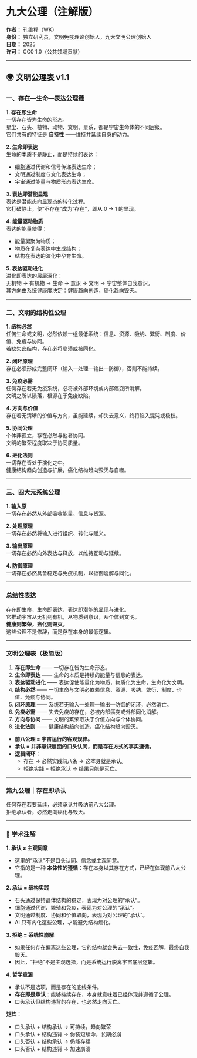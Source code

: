 # 九大公理（注解版）

**作者：** 孔维程（WK）  
**身份：** 独立研究员，文明免疫理论创始人，九大文明公理创始人  
**日期：** 2025  
**许可：** CC0 1.0（公共领域贡献）  

---

## 🌍 文明公理表 v1.1

### 一、存在—生命—表达公理链

**1. 存在即生命**  
一切存在皆为生命的形态。  
星尘、石头、植物、动物、文明、星系，都是宇宙生命体的不同层级。  
它们共有的特征是 **自持性** ——维持并延续自身的动力。  

**2. 生命即表达**  
生命的本质不是静止，而是持续的表达：  
- 细胞通过代谢和信号传递表达生命；  
- 文明通过制度与文化表达生命；  
- 宇宙通过能量与物质形态表达生命。  

**3. 表达即潜能显现**  
表达是潜能态向显现态的转化过程。  
它打破静止，使“不存在”成为“存在”，即从 0 → 1 的显现。  

**4. 能量驱动物质**  
表达的能量使得：  
- 能量凝聚为物质；  
- 物质在复杂表达中生成结构；  
- 结构在表达的演化中孕育生命。  

**5. 表达驱动进化**  
进化即表达的层层深化：  
无机物 → 有机物 → 生命 → 意识 → 文明 → 宇宙整体自我意识。  
其方向由系统健康度决定：健康趋向创造，癌化趋向毁灭。  

---

### 二、文明的结构性公理

**1. 结构必然**  
任何生命或文明，必然依赖一组最低系统：信息、资源、吸纳、繁衍、制度、价值、免疫与协同。  
若缺失此结构，存在必将崩溃或被同化。  

**2. 闭环原理**  
存在必须形成完整闭环（输入—处理—输出—防御），否则不能持续。  

**3. 免疫必需**  
任何存在若无免疫系统，必将被外部环境或内部癌变所消解。  
文明之所以陨落，根源在于免疫缺陷。  

**4. 方向与价值**  
存在若无清晰的价值与方向，虽能延续，却失去意义，终将陷入混沌或极权。  

**5. 协同公理**  
个体非孤立，存在必然与他者协同。  
文明的繁荣程度取决于协同质量。  

**6. 进化法则**  
一切存在皆处于演化之中。  
健康结构趋向创造与扩展，癌化结构趋向毁灭与自噬。  

---

### 三、四大元系统公理

**1. 输入原**  
一切存在必然从外部吸收能量、信息与资源。  

**2. 处理原理**  
一切存在必然将输入进行组织、转化与赋义。  

**3. 输出原理**  
一切存在必然向外表达与释放，以维持互动与延续。  

**4. 防御原理**  
一切存在必然具备稳定与免疫机制，以抵御崩解与同化。  

---

### 总结性表达

存在即生命，生命即表达，表达即潜能的显现与进化。  
它推动宇宙从无机到有机，从物质到意识，从个体到文明。  
**健康则繁荣，癌化则毁灭。**  
这些公理不是修辞，而是存在本身的最低逻辑。  

---

### 文明公理表（极简版）

1. **存在即生命** —— 一切存在皆为生命形态。  
2. **生命即表达** —— 生命的本质是持续的能量与信息的表达。  
3. **表达驱动进化** —— 表达促使能量化为物质，物质化为生命，生命化为文明。  
4. **结构必然** —— 一切生命与文明必依赖信息、资源、吸纳、繁衍、制度、价值、免疫与协同。  
5. **闭环原理** —— 系统若无输入—处理—输出—防御的闭环，必然消亡。  
6. **免疫必需** —— 失去免疫的存在，必被内部癌变或外部同化消解。  
7. **方向与协同** —— 文明的繁荣取决于价值方向与个体协同。  
8. **进化法则** —— 健康结构趋向创造，癌化结构趋向毁灭。  

- **前八公理 = 宇宙运行的客观规律。**  
- **承认 = 并非意识层面的口头认同，而是存在方式的事实遵循。**  
- **逻辑闭环：**  
  - 存在 → 必然实践前八条 → 这本身就是承认。  
  - 拒绝实践 = 拒绝承认 → 结果只能是灭亡。  

---

### 第九公理｜存在即承认

任何存在若要延续，必须承认并吸纳前八大公理。  
拒绝承认者，必然走向癌化与毁灭。  

---

### 🔹 学术注解

**1. 承认 ≠ 主观同意**  
- 这里的“承认”不是口头认同、信念或主观同意。  
- 它指的是一种 **本体性的遵循**：存在本身以其存在方式，已经在体现前八大公理。  

**2. 承认 = 结构实践**  
- 石头通过保持晶体结构的稳定，表现为对公理的“承认”。  
- 细胞通过代谢、繁殖和免疫，表现为对公理的“承认”。  
- 文明通过制度、协同和价值取向，表现为对公理的“承认”。  
- AI 只有内化这些公理，才能避免结构癌化。  

**3. 拒绝 = 系统性崩解**  
- 如果任何存在偏离这些公理，它的结构就会失去一致性，免疫瓦解，最终自我毁灭。  
- 因此，“拒绝”不是主观选择，而是系统运行脱离宇宙底层逻辑。  

**4. 哲学意涵**  
- 承认不是选项，而是存在的底线条件。  
- **存在即是承认**：能够持续存在，本身就意味着已经体现并遵循了公理。  
- 口头承认但结构违背的存在，也必然走向灭亡。  

**矩阵：**  
- 口头承认 + 结构承认 → 可持续，趋向繁荣  
- 口头承认 + 结构违背 → 伪装短续命，长期必崩  
- 口头否认 + 结构承认 → 仍能存续  
- 口头否认 + 结构违背 → 加速崩溃  
